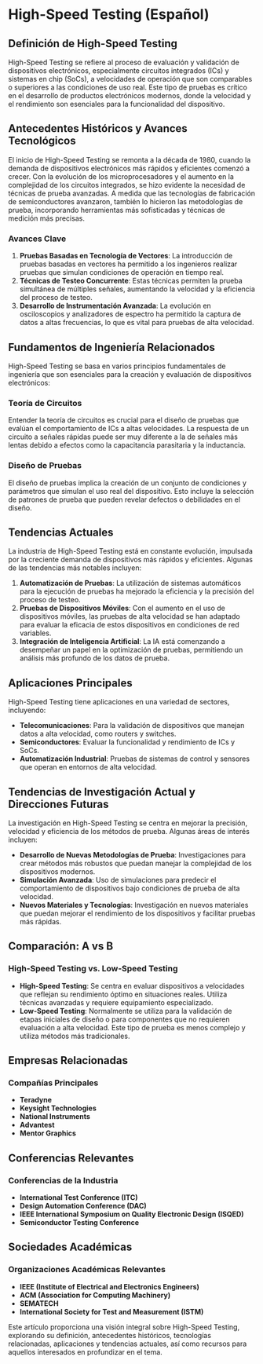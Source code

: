 # High-Speed Testing (Español)

## Definición de High-Speed Testing

High-Speed Testing se refiere al proceso de evaluación y validación de dispositivos electrónicos, especialmente circuitos integrados (ICs) y sistemas en chip (SoCs), a velocidades de operación que son comparables o superiores a las condiciones de uso real. Este tipo de pruebas es crítico en el desarrollo de productos electrónicos modernos, donde la velocidad y el rendimiento son esenciales para la funcionalidad del dispositivo.

## Antecedentes Históricos y Avances Tecnológicos

El inicio de High-Speed Testing se remonta a la década de 1980, cuando la demanda de dispositivos electrónicos más rápidos y eficientes comenzó a crecer. Con la evolución de los microprocesadores y el aumento en la complejidad de los circuitos integrados, se hizo evidente la necesidad de técnicas de prueba avanzadas. A medida que las tecnologías de fabricación de semiconductores avanzaron, también lo hicieron las metodologías de prueba, incorporando herramientas más sofisticadas y técnicas de medición más precisas.

### Avances Clave

1. **Pruebas Basadas en Tecnología de Vectores**: La introducción de pruebas basadas en vectores ha permitido a los ingenieros realizar pruebas que simulan condiciones de operación en tiempo real.
2. **Técnicas de Testeo Concurrente**: Estas técnicas permiten la prueba simultánea de múltiples señales, aumentando la velocidad y la eficiencia del proceso de testeo.
3. **Desarrollo de Instrumentación Avanzada**: La evolución en osciloscopios y analizadores de espectro ha permitido la captura de datos a altas frecuencias, lo que es vital para pruebas de alta velocidad.

## Fundamentos de Ingeniería Relacionados

High-Speed Testing se basa en varios principios fundamentales de ingeniería que son esenciales para la creación y evaluación de dispositivos electrónicos:

### Teoría de Circuitos

Entender la teoría de circuitos es crucial para el diseño de pruebas que evalúan el comportamiento de ICs a altas velocidades. La respuesta de un circuito a señales rápidas puede ser muy diferente a la de señales más lentas debido a efectos como la capacitancia parasitaria y la inductancia.

### Diseño de Pruebas

El diseño de pruebas implica la creación de un conjunto de condiciones y parámetros que simulan el uso real del dispositivo. Esto incluye la selección de patrones de prueba que pueden revelar defectos o debilidades en el diseño.

## Tendencias Actuales

La industria de High-Speed Testing está en constante evolución, impulsada por la creciente demanda de dispositivos más rápidos y eficientes. Algunas de las tendencias más notables incluyen:

1. **Automatización de Pruebas**: La utilización de sistemas automáticos para la ejecución de pruebas ha mejorado la eficiencia y la precisión del proceso de testeo.
2. **Pruebas de Dispositivos Móviles**: Con el aumento en el uso de dispositivos móviles, las pruebas de alta velocidad se han adaptado para evaluar la eficacia de estos dispositivos en condiciones de red variables.
3. **Integración de Inteligencia Artificial**: La IA está comenzando a desempeñar un papel en la optimización de pruebas, permitiendo un análisis más profundo de los datos de prueba.

## Aplicaciones Principales

High-Speed Testing tiene aplicaciones en una variedad de sectores, incluyendo:

- **Telecomunicaciones**: Para la validación de dispositivos que manejan datos a alta velocidad, como routers y switches.
- **Semiconductores**: Evaluar la funcionalidad y rendimiento de ICs y SoCs.
- **Automatización Industrial**: Pruebas de sistemas de control y sensores que operan en entornos de alta velocidad.

## Tendencias de Investigación Actual y Direcciones Futuras

La investigación en High-Speed Testing se centra en mejorar la precisión, velocidad y eficiencia de los métodos de prueba. Algunas áreas de interés incluyen:

- **Desarrollo de Nuevas Metodologías de Prueba**: Investigaciones para crear métodos más robustos que puedan manejar la complejidad de los dispositivos modernos.
- **Simulación Avanzada**: Uso de simulaciones para predecir el comportamiento de dispositivos bajo condiciones de prueba de alta velocidad.
- **Nuevos Materiales y Tecnologías**: Investigación en nuevos materiales que puedan mejorar el rendimiento de los dispositivos y facilitar pruebas más rápidas.

## Comparación: A vs B

### High-Speed Testing vs. Low-Speed Testing

- **High-Speed Testing**: Se centra en evaluar dispositivos a velocidades que reflejan su rendimiento óptimo en situaciones reales. Utiliza técnicas avanzadas y requiere equipamiento especializado.
- **Low-Speed Testing**: Normalmente se utiliza para la validación de etapas iniciales de diseño o para componentes que no requieren evaluación a alta velocidad. Este tipo de prueba es menos complejo y utiliza métodos más tradicionales.

## Empresas Relacionadas

### Compañías Principales

- **Teradyne**
- **Keysight Technologies**
- **National Instruments**
- **Advantest**
- **Mentor Graphics**

## Conferencias Relevantes

### Conferencias de la Industria

- **International Test Conference (ITC)**
- **Design Automation Conference (DAC)**
- **IEEE International Symposium on Quality Electronic Design (ISQED)**
- **Semiconductor Testing Conference**

## Sociedades Académicas

### Organizaciones Académicas Relevantes

- **IEEE (Institute of Electrical and Electronics Engineers)**
- **ACM (Association for Computing Machinery)**
- **SEMATECH**
- **International Society for Test and Measurement (ISTM)**

Este artículo proporciona una visión integral sobre High-Speed Testing, explorando su definición, antecedentes históricos, tecnologías relacionadas, aplicaciones y tendencias actuales, así como recursos para aquellos interesados en profundizar en el tema.
